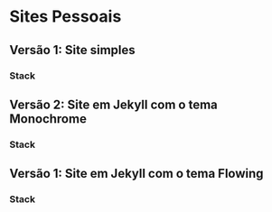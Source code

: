 # Sites Pessoais

## Versão 1: Site simples
### Stack

## Versão 2: Site em Jekyll com o tema Monochrome
### Stack

## Versão 1: Site em Jekyll com o tema Flowing
### Stack